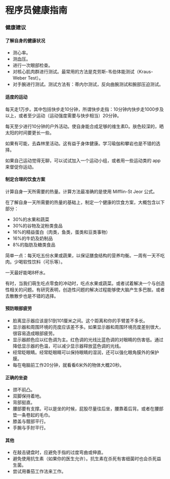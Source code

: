 # 程序员健康指南

### 健康建议 <a id="id-&#x7A0B;&#x5E8F;&#x5458;&#x5065;&#x5EB7;&#x6307;&#x5357;-&#x5065;&#x5EB7;&#x5EFA;&#x8BAE;"></a>

#### 了解自身的健康状况 <a id="id-&#x7A0B;&#x5E8F;&#x5458;&#x5065;&#x5EB7;&#x6307;&#x5357;-&#x4E86;&#x89E3;&#x81EA;&#x8EAB;&#x7684;&#x5065;&#x5EB7;&#x72B6;&#x51B5;"></a>

* 测心率。
* 测血压。
* 进行一次眼部检查。
* 对核心肌肉群进行测试。最常用的方法是克劳斯-韦伯体能测试（Kraus-Weber Test）。
* 对手腕进行测试。测试方法有：蒂内尔测试，反向曲腕测试和腕部压迫测试。

#### 适度的运动 <a id="id-&#x7A0B;&#x5E8F;&#x5458;&#x5065;&#x5EB7;&#x6307;&#x5357;-&#x9002;&#x5EA6;&#x7684;&#x8FD0;&#x52A8;"></a>

每天走1万步。其中包括快步走10分钟，所谓快步走指：10分钟内快步走1000步及以上，或者至少运动（运动强度需要与快步相当）20分钟。

每天至少进行10分钟的户外活动。使自身能合成足够的维生素D。肤色较深的，晒太阳的时间要更长一些。

如果有可能，去森林里活动。这有益于身体健康。学习瑜伽和攀岩也是不错的选择。

如果自己运动觉得无聊，可以试试加入一个运动小组，或者用一些运动类的 app 来督促你运动。

#### 制定合理的饮食方案 <a id="id-&#x7A0B;&#x5E8F;&#x5458;&#x5065;&#x5EB7;&#x6307;&#x5357;-&#x5236;&#x5B9A;&#x5408;&#x7406;&#x7684;&#x996E;&#x98DF;&#x65B9;&#x6848;"></a>

计算自身一天所需要的热量。计算方法最准确的是使用 Mifflin-St Jeor 公式。

在了解自身一天所需要的热量的基础上，制定一个健康的饮食方案，大概包含以下部分：

* 30%的水果和蔬菜
* 30%的谷物及淀粉类食品
* 16%的精益蛋白（肉类，鱼类，蛋类和豆类事物）
* 16%的牛奶及奶制品
* 8%的脂肪及糖类食品

简单一点：每天吃五份水果或蔬果，以保证膳食结构的营养均衡。一周有一天不吃肉。少喝软性饮料（可乐等）。

一天最好能喝8杯水。

有时，当我们萌生吃点零食的冲动时，吃点水果或蔬菜。或者试着解决一个与创造性相关的问题。有研究表明，创造性问题的解决过程能够使大脑产生多巴胺。或者去散散步也是不错的选择。

#### 预防眼部疲劳 <a id="id-&#x7A0B;&#x5E8F;&#x5458;&#x5065;&#x5EB7;&#x6307;&#x5357;-&#x9884;&#x9632;&#x773C;&#x90E8;&#x75B2;&#x52B3;"></a>

* 脸离显示器应该是51到101厘米之间。这个距离和你的手臂差不多长。
* 显示器和周围环境的亮度应该差不多。如果显示器和周围环境亮度差别很大，很容易造成眼部疲劳。
* 显示器颜色应以红色调为主。红色调的光线比蓝色调的对眼睛的伤害低。通过降低显示器的色温，可以减少显示器释放蓝色调的光线。
* 经常眨眼睛。经常眨眼睛可以保持眼睛的湿润，还可以强化眼角膜外的保护膜。
* 每在电脑前工作20分钟，就看看6米外的物体大概20秒。

#### 正确的坐姿 <a id="id-&#x7A0B;&#x5E8F;&#x5458;&#x5065;&#x5EB7;&#x6307;&#x5357;-&#x6B63;&#x786E;&#x7684;&#x5750;&#x59FF;"></a>

* 颈不前凸。
* 双脚保持着地。
* 背部挺直。
* 腰部要有支撑。可以是坐的时候，屁股尽量往后坐，腰靠着后背。或者在腰部垫一条卷起的毛巾。
* 膝盖与髋部平行。
* 手腕与手肘平行。

#### 其他 <a id="id-&#x7A0B;&#x5E8F;&#x5458;&#x5065;&#x5EB7;&#x6307;&#x5357;-&#x5176;&#x4ED6;"></a>

* 在敲击键盘时，应避免手指的过度弯曲或伸直。
* 避免使用抗生素（如果你的医生允许）。抗生素在杀死有害细菌时也会杀死益生菌。
* 尝试用番茄工作法来工作。

